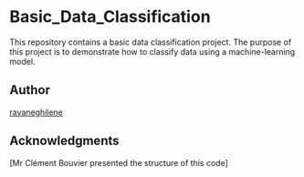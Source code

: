 # Basic_Data_Classification


This repository contains a basic data classification project. The purpose of this project is to demonstrate how to classify data using a machine-learning model.

## Author

[rayaneghilene]([https://github.com/your-github-username](https://github.com/rayaneghilene))

## Acknowledgments

[Mr Clément Bouvier presented the structure of this code]
